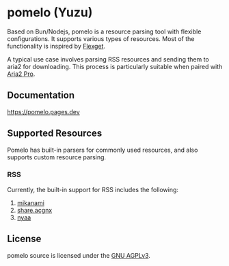 # pomelo (Yuzu)

Based on Bun/Nodejs, pomelo is a resource parsing tool with flexible configurations. It supports various types of resources. Most of the functionality is inspired by [Flexget](https://github.com/Flexget/Flexget).

A typical use case involves parsing RSS resources and sending them to aria2 for downloading. This process is particularly suitable when paired with [Aria2 Pro](https://github.com/P3TERX/Aria2-Pro-Docker).

## Documentation

https://pomelo.pages.dev

## Supported Resources

Pomelo has built-in parsers for commonly used resources, and also supports custom resource parsing.

### RSS
Currently, the built-in support for RSS includes the following:
1. [mikanami](https://mikanani.me/)
2. [share.acgnx](https://share.acgnx.se/)
3. [nyaa](https://nyaa.si/)

## License

pomelo source is licensed under the [GNU AGPLv3](https://github.com/Azzellz/pomelo/blob/main/LICENSE).
